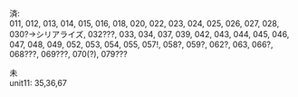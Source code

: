 済:   
011, 012, 013, 014, 015, 016, 018, 020, 022, 023, 024, 025, 026, 027, 028, 030?→シリアライズ, 032???, 033, 034, 037, 039, 042, 043, 044, 045, 046, 047, 048, 049, 052, 053, 054, 055, 057!, 058?, 059?, 062?, 063, 066?, 068???, 069???, 070(?), 079???

未  
unit11: 35,36,67